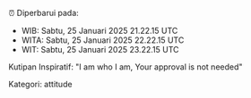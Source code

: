 ⏰ Diperbarui pada:
- WIB: Sabtu, 25 Januari 2025 21.22.15 UTC
- WITA: Sabtu, 25 Januari 2025 22.22.15 UTC
- WIT: Sabtu, 25 Januari 2025 23.22.15 UTC

Kutipan Inspiratif:
"I am who I am, Your approval is not needed"


Kategori: attitude

